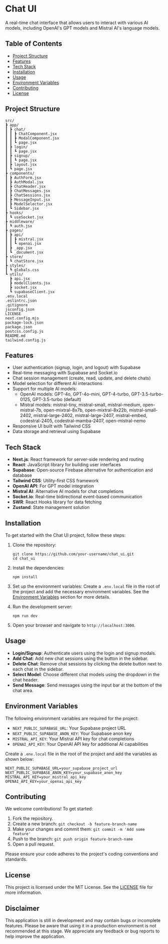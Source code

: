 # Chat UI

A real-time chat interface that allows users to interact with various AI models, including OpenAI's GPT models and Mistral AI's language models.

## Table of Contents

- [Project Structure](#project-structure)
- [Features](#features)
- [Tech Stack](#tech-stack)
- [Installation](#installation)
- [Usage](#usage)
- [Environment Variables](#environment-variables)
- [Contributing](#contributing)
- [License](#license)

## Project Structure

```
src/
┣ app/
┃ ┣ chat/
┃ ┃ ┣ ChatComponent.jsx
┃ ┃ ┣ ModalComponent.jsx
┃ ┃ ┗ page.jsx
┃ ┣ login/
┃ ┃ ┗ page.jsx
┃ ┣ signup/
┃ ┃ ┗ page.jsx
┃ ┣ layout.jsx
┃ ┗ page.jsx
┣ components/
┃ ┣ AuthForm.jsx
┃ ┣ AuthModal.jsx
┃ ┣ ChatHeader.jsx
┃ ┣ ChatMessages.jsx
┃ ┣ ChatSessions.jsx
┃ ┣ MessageInput.jsx
┃ ┣ ModelSelector.jsx
┃ ┗ Sidebar.jsx
┣ hooks/
┃ ┗ useSocket.jsx
┣ middleware/
┃ ┗ auth.jsx
┣ pages/
┃ ┣ api/
┃ ┃ ┣ mistral.jsx
┃ ┃ ┗ openai.jsx
┃ ┣ _app.jsx
┃ ┗ _document.jsx
┣ store/
┃ ┗ chatStore.jsx
┣ styles/
┃ ┗ globals.css
┗ utils/
  ┣ api.jsx
  ┣ modelClients.jsx
  ┣ socket.jsx
  ┗ supabaseClient.jsx
.env.local
.eslintrc.json
.gitignore
jsconfig.json
LICENSE
next.config.mjs
package-lock.json
package.json
postcss.config.js
README.md
tailwind.config.js

```

## Features

- User authentication (signup, login, and logout) with Supabase
- Real-time messaging with Supabase and Socket.io
- Chat session management (create, read, update, and delete chats)
- Model selection for different AI interactions
- Support for multiple AI models:
  - OpenAI models: GPT-4o, GPT-4o-mini, GPT-4-turbo, GPT-3.5-turbo-0125, GPT-3.5-turbo (default)
  - Mistral models: mistral-tiny, mistral-small, mistral-medium, open-mistral-7b, open-mixtral-8x7b, open-mixtral-8x22b, mistral-small-2402, mistral-large-2402, mistral-large-2407, mistral-embed, codestral-2405, codestral-mamba-2407, open-mistral-nemo
- Responsive UI built with Tailwind CSS
- Data storage and retrieval using Supabase

## Tech Stack

- **Next.js**: React framework for server-side rendering and routing
- **React**: JavaScript library for building user interfaces
- **Supabase**: Open-source Firebase alternative for authentication and database
- **Tailwind CSS**: Utility-first CSS framework
- **OpenAI API**: For GPT model integration
- **Mistral AI**: Alternative AI models for chat completions
- **Socket.io**: Real-time bidirectional event-based communication
- **SWR**: React Hooks library for data fetching
- **Zustand**: State management solution

## Installation

To get started with the Chat UI project, follow these steps:

1. Clone the repository:
   ```
   git clone https://github.com/your-username/chat_ui.git
   cd chat_ui
   ```

2. Install the dependencies:
   ```
   npm install
   ```

3. Set up the environment variables:
   Create a `.env.local` file in the root of the project and add the necessary environment variables. See the [Environment Variables](#environment-variables) section for more details.

4. Run the development server:
   ```
   npm run dev
   ```

5. Open your browser and navigate to `http://localhost:3000`.

## Usage

- **Login/Signup**: Authenticate users using the login and signup modals.
- **Add Chat**: Add new chat sessions using the button in the sidebar.
- **Delete Chat**: Remove chat sessions by clicking the delete button next to each chat in the sidebar.
- **Select Model**: Choose different chat models using the dropdown in the chat header.
- **Send Message**: Send messages using the input bar at the bottom of the chat area.

## Environment Variables

The following environment variables are required for the project:

- `NEXT_PUBLIC_SUPABASE_URL`: Your Supabase project URL
- `NEXT_PUBLIC_SUPABASE_ANON_KEY`: Your Supabase anon key
- `MISTRAL_API_KEY`: Your Mistral API key for chat completions
- `OPENAI_API_KEY`: Your OpenAI API key for additional AI capabilities

Create a `.env.local` file in the root of the project and add the variables as shown below:

```
NEXT_PUBLIC_SUPABASE_URL=your_supabase_project_url
NEXT_PUBLIC_SUPABASE_ANON_KEY=your_supabase_anon_key
MISTRAL_API_KEY=your_mistral_api_key
OPENAI_API_KEY=your_openai_api_key
```

## Contributing

We welcome contributions! To get started:

1. Fork the repository.
2. Create a new branch: `git checkout -b feature-branch-name`
3. Make your changes and commit them: `git commit -m 'Add some feature'`
4. Push to the branch: `git push origin feature-branch-name`
5. Open a pull request.

Please ensure your code adheres to the project's coding conventions and standards.

## License

This project is licensed under the MIT License. See the [LICENSE](LICENSE) file for more information.

## Disclaimer

This application is still in development and may contain bugs or incomplete features. Please be aware that using it in a production environment is not recommended at this stage. We appreciate any feedback or bug reports to help improve the application.